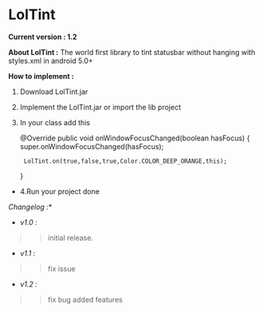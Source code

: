 # LolTint


**Current version : 1.2**

**About LolTint :**
The world first library to tint statusbar without hanging with styles.xml in android 5.0+

**How to implement :**

1. Download LolTint.jar
2. Implement the LolTint.jar or import the lib project
3. In your class add this
 
    @Override
    public void onWindowFocusChanged(boolean hasFocus) {
        super.onWindowFocusChanged(hasFocus);

        LolTint.on(true,false,true,Color.COLOR_DEEP_ORANGE,this);

    }
- 4.Run your project done

*Changelog :**
- *v1.0 :*

 >>initial release.

- *v1.1 :*
 >> fix issue

- *v1.2 :*
 >> fix bug
 >> added features

